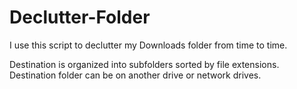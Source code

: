 # Declutter-Folder
I use this script to declutter my Downloads folder from time to time.

Destination is organized into subfolders sorted by file extensions.
Destination folder can be on another drive or network drives.
